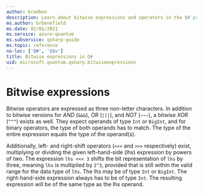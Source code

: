 ```yaml
---
author: bradben
description: Learn about bitwise expressions and operators in the Q# programming language.
ms.author: brbenefield
ms.date: 02/01/2021
ms.service: azure-quantum
ms.subservice: qsharp-guide
ms.topic: reference
no-loc: ['Q#', '$$v']
title: Bitwise expressions in Q#
uid: microsoft.quantum.qsharp.bitwiseexpressions
---
```

# Bitwise expressions

Bitwise operators are expressed as three non-letter characters. In addition to bitwise versions for *AND* (`&&&`), *OR* (`|||`), and *NOT* (`~~~`), a bitwise *XOR* (`^^^`) exists as well. They expect operands of type `Int` or `BigInt`, and for binary operators, the type of both operands has to match. The type of the entire expression equals the type of the operand(s).

Additionally, left- and right-shift operators (`<<<` and `>>>` respectively) exist, multiplying or dividing the given left-hand-side (lhs) expression by powers of two. The expression `lhs <<< 3` shifts the bit representation of `lhs` by three, meaning `lhs` is multiplied by `2^3`, provided that is still within the valid range for the data type of `lhs`. The lhs may be of type `Int` or `BigInt`. The right-hand-side expression always has to be of type `Int`. The resulting expression will be of the same type as the lhs operand.


